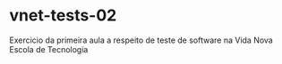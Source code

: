 # vnet-tests-02
Exercicio da primeira aula a respeito de teste de software na Vida Nova Escola de Tecnologia
